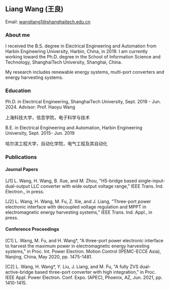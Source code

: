 ## Liang Wang (王良)

Email: wangliang1@shanghaitech.edu.cn
### About me

I received the B.S. degree in Electrical Engineering and Automation from Harbin Engineering University, Harbin, China, in 2019. I am currently working toward the Ph.D. degree in the School of Information Science and Technology, ShanghaiTech University, Shanghai, China. 
	 
My research includes renewable energy systems, multi-port converters and energy harvesting systems.


### Education

Ph.D. in Electrical Engineering, ShanghaiTech University, Sept. 2019 - Jun. 2024. Advisor: Prof. Haoyu Wang

上海科技大学，信息学院，电子科学与技术

B.E. in Electrical Engineering and Automation, Harbin Engineering University, Sept. 2015- Jun. 2019

哈尔滨工程大学，自动化学院，电气工程及其自动化

### Publications

#### Journal Papers

[J1] L. Wang, H. Wang, B. Xue, and M. Zhou, "H5-bridge based single-input-dual-output LLC converter with wide output voltage range," IEEE Trans. Ind. Electron., in press.

[J2] L. Wang, H. Wang, M. Fu, Z. Xie, and J. Liang, "Three-port power electronic interface with decoupled voltage regulation and MPPT in electromagnetic energy harvesting systems," IEEE Trans. Ind. Appl., in press.

#### Conference Proceedings

[C1] L. Wang, M. Fu, and H. Wang*, "A three-port power electronic interface to harvest the maximum power in electromagnetic energy harvesting systems," in Proc. Int. Power Electron. Motion Control (IPEMC-ECCE Asia), Nanjing, China, May 2020, pp. 1475-1481.

[C2] L. Wang, H. Wang*, Y. Liu, J. Liang, and M. Fu, "A fully ZVS dual-active-bridge based three-port converter with high integration," in Proc. IEEE Appl. Power Electron. Conf. Expo. (APEC), Phoenix, AZ, Jun. 2021, pp. 1410-1415.






